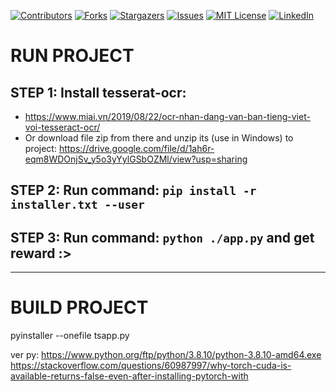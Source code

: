 <!-- Improved compatibility of back to top link: See: https://github.com/drakin7290/TSApp/pull/73 -->
<a name="readme-top"></a>
<!--
*** Thanks for checking out the TSApp. If you have a suggestion
*** that would make this better, please fork the repo and create a pull request
*** or simply open an issue with the tag "enhancement".
*** Don't forget to give the project a star!
*** Thanks again! Now go create something AMAZING! :D
-->



<!-- PROJECT SHIELDS -->
<!--
*** I'm using markdown "reference style" links for readability.
*** Reference links are enclosed in brackets [ ] instead of parentheses ( ).
*** See the bottom of this document for the declaration of the reference variables
*** for contributors-url, forks-url, etc. This is an optional, concise syntax you may use.
*** https://www.markdownguide.org/basic-syntax/#reference-style-links
-->
[![Contributors][contributors-shield]][contributors-url]
[![Forks][forks-shield]][forks-url]
[![Stargazers][stars-shield]][stars-url]
[![Issues][issues-shield]][issues-url]
[![MIT License][license-shield]][license-url]
[![LinkedIn][linkedin-shield]][linkedin-url]


<!-- MARKDOWN LINKS & IMAGES -->
<!-- https://www.markdownguide.org/basic-syntax/#reference-style-links -->
[contributors-shield]: https://img.shields.io/github/contributors/drakin7290/TSApp.svg?style=for-the-badge
[contributors-url]: https://github.com/drakin7290/TSApp/graphs/contributors
[forks-shield]: [https://img.shields.io/github/forks/drakin7290/TSApp](https://img.shields.io/github/forks/drakin7290/TSApp.svg?style=for-the-badge)
[forks-url]: https://github.com/drakin7290/TSApp/network/members
[stars-shield]: https://img.shields.io/github/stars/drakin7290/TSApp.svg?style=for-the-badge
[stars-url]: https://github.com/drakin7290/TSApp/stargazers
[issues-shield]: https://img.shields.io/github/issues/drakin7290/TSApp.svg?style=for-the-badge
[issues-url]: https://github.com/drakin7290/TSApp/issues
[license-shield]: https://img.shields.io/github/license/drakin7290/TSApp.svg?style=for-the-badge
[license-url]: https://github.com/drakin7290/TSApp/blob/master/LICENSE.txt
[linkedin-shield]: https://img.shields.io/badge/-LinkedIn-black.svg?style=for-the-badge&logo=linkedin&colorB=555
[linkedin-url]: https://linkedin.com/in/drakin7290

# RUN PROJECT

## STEP 1: Install tesserat-ocr:
 - https://www.miai.vn/2019/08/22/ocr-nhan-dang-van-ban-tieng-viet-voi-tesseract-ocr/
 - Or download file zip from there and unzip its (use in Windows) to project: https://drive.google.com/file/d/1ah6r-eqm8WDOnjSv_y5o3yYylGSbOZMl/view?usp=sharing 

## STEP 2: Run command: `pip install -r installer.txt --user`

## STEP 3: Run command: `python ./app.py` and get reward :>

_______

# BUILD PROJECT

pyinstaller --onefile tsapp.py

ver py: https://www.python.org/ftp/python/3.8.10/python-3.8.10-amd64.exe
https://stackoverflow.com/questions/60987997/why-torch-cuda-is-available-returns-false-even-after-installing-pytorch-with
